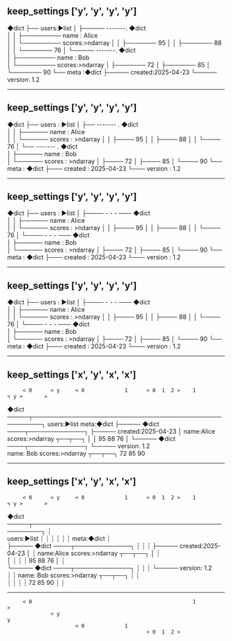 
keep_settings
['y', 'y', 'y', 'y']
--------------------------------------------------------

◆dict 
  ├── users:►list 
  │        ├───── -------.  ◆dict    
  │        │              ├─────────  name : Alice   
  │        │              └───────── scores:>ndarray 
  │        │                                ├─────── 95 
  │        │                                ├─────── 88 
  │        │                                └─────── 76 
  │        └───── -------.  ◆dict    
  │                       ├─────────  name :  Bob    
  │                       └───────── scores:>ndarray 
  │                                         ├─────── 72 
  │                                         ├─────── 85 
  │                                         └─────── 90 
  └── meta :◆dict 
           ├───── created:2025-04-23 
           └───── version:   1.2     

--------------------------------------------------------


keep_settings
['y', 'y', 'y', 'y']
----------------------------------------------------------------

◆dict 
  ├── users : ►list 
  │             ├── ------- .    ◆dict    
  │             │                  ├──────  name  :  Alice   
  │             │                  └────── scores : >ndarray 
  │             │                                      ├──── 95 
  │             │                                      ├──── 88 
  │             │                                      └──── 76 
  │             └── ------- .    ◆dict    
  │                                ├──────  name  :   Bob    
  │                                └────── scores : >ndarray 
  │                                                    ├──── 72 
  │                                                    ├──── 85 
  │                                                    └──── 90 
  └── meta  : ◆dict 
                ├─── created : 2025-04-23 
                └─── version :    1.2     

----------------------------------------------------------------

keep_settings
['y', 'y', 'y', 'y']
----------------------------------------------------------------

◆dict 
  ├── users : ►list 
  │             ├──── - - - ───  ◆dict    
  │             │                  ├──────  name  :  Alice   
  │             │                  └────── scores : >ndarray 
  │             │                                      ├──── 95 
  │             │                                      ├──── 88 
  │             │                                      └──── 76 
  │             └──── - - - ───  ◆dict    
  │                                ├──────  name  :   Bob    
  │                                └────── scores : >ndarray 
  │                                                    ├──── 72 
  │                                                    ├──── 85 
  │                                                    └──── 90 
  └── meta  : ◆dict 
                ├─── created : 2025-04-23 
                └─── version :    1.2     

---------------------------------------------------------------

keep_settings
['y', 'y', 'y', 'y']
----------------------------------------------------------------

◆dict 
  ├── users : ►list 
  │             ├──── - - - ───  ◆dict    
  │             │                  ├──────  name  :  Alice   
  │             │                  └────── scores : >ndarray 
  │             │                                      ├──── 95 
  │             │                                      ├──── 88 
  │             │                                      └──── 76 
  │             └──── - - - ───  ◆dict    
  │                                ├──────  name  :   Bob    
  │                                └────── scores : >ndarray 
  │                                                    ├──── 72 
  │                                                    ├──── 85 
  │                                                    └──── 90 
  └── meta  : ◆dict 
                ├─── created : 2025-04-23 
                └─── version :    1.2     

---------------------------------------------------------------




keep_settings
['x', 'y', 'x', 'x']
------------------------------------------------------------------------------------------
         < 0      < y     < 0             1      < 0  1  2 >    1            < y >       >

◆dict ─────┬────────────────────────────────────────────────────┐
      users:►list                                           meta:◆dict 
           ├───── ◆dict ────┬─────────────┐                     ├───── created:2025-04-23 
           │            name:Alice scores:>ndarray ┬──┬──┐      │
           │                                       95 88 76     │
           └───── ◆dict ────┬─────────────┐                     └───── version:   1.2     
                        name: Bob  scores:>ndarray ┬──┬──┐
                                                   72 85 90 

------------------------------------------------------------------------------------------

keep_settings
['x', 'y', 'x', 'x']
------------------------------------------------------------------------------------------
         < 0      < y     < 0             1      < 0  1  2 >    1            < y >       >

◆dict ─────┬────────────────────────────────────────────────────┐              ┊          
      users:►list   ┊       ┊             ┊        ┊  ┊  ┊  meta:◆dict         ┊          
           ├───── ◆dict ────┬─────────────┐        ┊  ┊  ┊      ├───── created:2025-04-23 
           │        ┊   name:Alice scores:>ndarray ┬──┬──┐      │              ┊          
           │        ┊       ┊             ┊        95 88 76     │              ┊          
           └───── ◆dict ────┬─────────────┐        ┊  ┊  ┊      └───── version:   1.2     
           ┊        ┊   name: Bob  scores:>ndarray ┬──┬──┐      ┊              ┊          
           ┊        ┊       ┊             ┊        72 85 90     ┊              ┊          

------------------------------------------------------------------------------------------

         < 0                                                    1                        >
                  < y                                                          y      
                          < 0             1     
                                                 < 0  1  2 >
